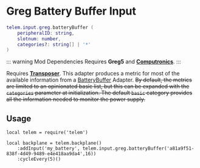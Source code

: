 # Greg Battery Buffer Input <RepoLink path="lib/input/greg/BatteryBufferInputAdapter.lua" />

```lua
telem.input.greg.batteryBuffer (
	peripheralID: string, 
	slotnum: number,
	categories?: string[] | '*'
)
```

::: warning Mod Dependencies
Requires **Greg5** and **[Computronics](https://github.com/GTNewHorizons/Computronics)**.
:::

Requires **[Transposer](https://ocdoc.cil.li/block:transposer)**.
This adapter produces a metric for most of the available information from a [BatteryBuffer](https://gtnh.miraheze.org/wiki/Battery_Buffer) Adapter. ~~By default, the metrics are limited to an opinionated basic list, but this can be expanded with the `categories` parameter at initialization. The default `basic` category provides all the information needed to monitor the power supply.~~


## Usage

```lua{4}
local telem = require('telem')

local backplane = telem.backplane()
	:addInput('my_battery', telem.input.greg.batteryBuffer('a81a9f51-838f-4d49-9489-e4e418aa9da4',16))
	:cycleEvery(5)()
```